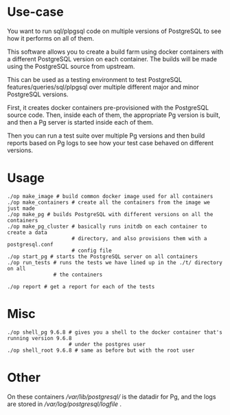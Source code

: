 Use-case
========

You want to run sql/plpgsql code on multiple versions of PostgreSQL to see
how it performs on all of them.
          
This software allows you to create a build farm using docker containers
with a different PostgreSQL version on each container. The builds will
be made using the PostgreSQL source from upstream.

This can be used as a testing environment to test PostgreSQL
features/queries/sql/plpgsql over multiple different major and minor
PostgreSQL versions.

First, it creates docker containers pre-provisioned with the PostgreSQL source code.
Then, inside each of them, the appropriate Pg version is built, and then a Pg server is
started inside each of them.

Then you can run a test suite over multiple Pg versions and then build reports based
on Pg logs to see how your test case behaved on different versions.

Usage
=====
    
    ./op make_image # build common docker image used for all containers
    ./op make_containers # create all the containers from the image we just made
    ./op make_pg # builds PostgreSQL with different versions on all the containers
    ./op make_pg_cluster # basically runs initdb on each container to create a data
                         # directory, and also provisions them with a postgresql.conf
                         # config file
    ./op start_pg # starts the PostgreSQL server on all containers
    ./op run_tests # runs the tests we have lined up in the ./t/ directory on all
                   # the containers

    ./op report # get a report for each of the tests

Misc
====

    ./op shell_pg 9.6.8 # gives you a shell to the docker container that's running version 9.6.8
                        # under the postgres user
    ./op shell_root 9.6.8 # same as before but with the root user


Other
=====

On these containers */var/lib/postgresql/* is the datadir for Pg, and the logs are stored in
*/var/log/postgresql/logfile* .

